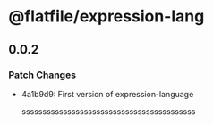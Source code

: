# @flatfile/expression-lang

## 0.0.2

### Patch Changes

- 4a1b9d9: First version of expression-language

  ssssssssssssssssssssssssssssssssssssssssss
